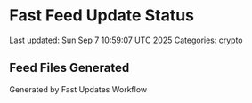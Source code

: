 # Fast Feed Update Status
Last updated: Sun Sep  7 10:59:07 UTC 2025
Categories: crypto

## Feed Files Generated

Generated by Fast Updates Workflow
